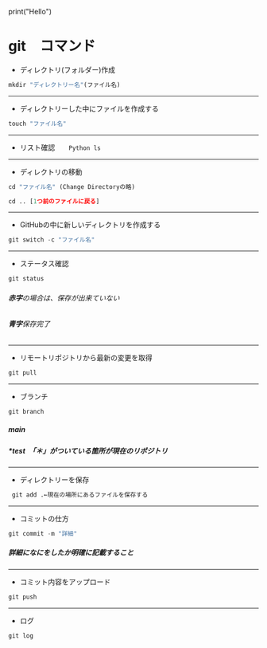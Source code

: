 print("Hello")

# git　コマンド

- ディレクトリ(フォルダー)作成

```　Python
mkdir "ディレクトリー名"(ファイル名)
```
---

- ディレクトリーした中にファイルを作成する
```　Python
touch "ファイル名"
```
---

- リスト確認
​```　　Python
ls
​```
---

- ディレクトリの移動

```　　Python
cd "ファイル名" (Change Directoryの略)

cd .. [1つ前のファイルに戻る]
```
---

- GitHubの中に新しいディレクトリを作成する

```　Python
git switch -c "ファイル名"
```
---

- ステータス確認
```　Python
git status
```
###### **赤字**の場合は、保存が出来ていない
###### **青字**保存完了

---

- リモートリポジトリから最新の変更を取得

```　Python
git pull
```
---

- ブランチ
```　Python
git branch
```
##### main
##### *test　「＊」がついている箇所が現在のリポジトリ
---
- ディレクトリーを保存
```　Python
 git add .←現在の場所にあるファイルを保存する
 ```
---
- コミットの仕方
``` Python
git commit -m "詳細"
```
##### 詳細になにをしたか明確に記載すること
---

- コミット内容をアップロード
``` Python
git push 
```
---

- ログ
``` Python
git log
```

